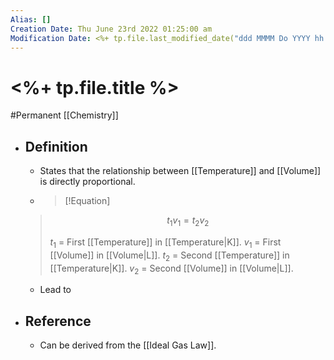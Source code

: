 ```yaml
---
Alias: []
Creation Date: Thu June 23rd 2022 01:25:00 am 
Modification Date: <%+ tp.file.last_modified_date("ddd MMMM Do YYYY hh:mm:ss a") %>
---
```

# <%+ tp.file.title %>
#Permanent [[Chemistry]]

- ## Definition
	- States that the relationship between [[Temperature]] and [[Volume]] is directly proportional.
	- > [!Equation]
	> $$t_1v_1=t_2v_2$$
	> 
	> $t_1$ = First [[Temperature]] in [[Temperature|K]].
	> $v_1$ = First  [[Volume]] in [[Volume|L]].
	> $t_2$ = Second [[Temperature]] in [[Temperature|K]].
	> $v_2$ = Second [[Volume]] in [[Volume|L]].
	- Lead to 
- ## Reference
	- Can be derived from the [[Ideal Gas Law]].
